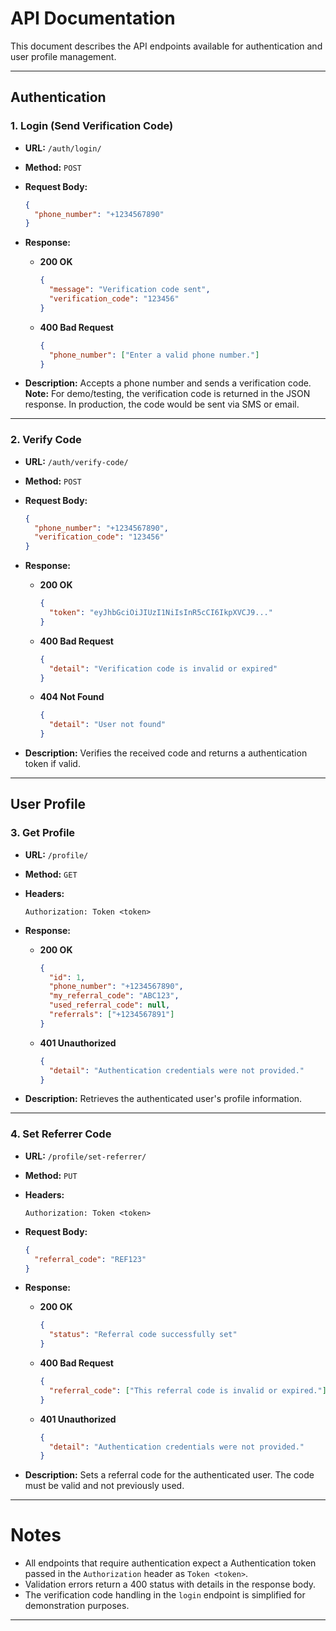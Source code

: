 # API Documentation

This document describes the API endpoints available for authentication and user profile management.

---

## Authentication

### 1. Login (Send Verification Code)

- **URL:** `/auth/login/`
- **Method:** `POST`
- **Request Body:**

  ```json
  {
    "phone_number": "+1234567890"
  }
  ```

- **Response:**

  - **200 OK**

    ```json
    {
      "message": "Verification code sent",
      "verification_code": "123456"
    }
    ```

  - **400 Bad Request**

    ```json
    {
      "phone_number": ["Enter a valid phone number."]
    }
    ```

- **Description:**
  Accepts a phone number and sends a verification code.  
  **Note:** For demo/testing, the verification code is returned in the JSON response. In production, the code would be sent via SMS or email.

---

### 2. Verify Code

- **URL:** `/auth/verify-code/`
- **Method:** `POST`
- **Request Body:**

  ```json
  {
    "phone_number": "+1234567890",
    "verification_code": "123456"
  }
  ```

- **Response:**

  - **200 OK**

    ```json
    {
      "token": "eyJhbGciOiJIUzI1NiIsInR5cCI6IkpXVCJ9..."
    }
    ```

  - **400 Bad Request**

    ```json
    {
      "detail": "Verification code is invalid or expired"
    }
    ```

  - **404 Not Found**

    ```json
    {
      "detail": "User not found"
    }
    ```

- **Description:**
  Verifies the received code and returns a authentication token if valid.

---

## User Profile

### 3. Get Profile

- **URL:** `/profile/`
- **Method:** `GET`
- **Headers:**

  ```
  Authorization: Token <token>
  ```

- **Response:**

  - **200 OK**

    ```json
    {
      "id": 1,
      "phone_number": "+1234567890",
      "my_referral_code": "ABC123",
      "used_referral_code": null,
      "referrals": ["+1234567891"]
    }
    ```

  - **401 Unauthorized**

    ```json
    {
      "detail": "Authentication credentials were not provided."
    }
    ```

- **Description:**
  Retrieves the authenticated user's profile information.

---

### 4. Set Referrer Code

- **URL:** `/profile/set-referrer/`
- **Method:** `PUT`
- **Headers:**

  ```
  Authorization: Token <token>
  ```

- **Request Body:**

  ```json
  {
    "referral_code": "REF123"
  }
  ```

- **Response:**

  - **200 OK**

    ```json
    {
      "status": "Referral code successfully set"
    }
    ```

  - **400 Bad Request**

    ```json
    {
      "referral_code": ["This referral code is invalid or expired."]
    }
    ```

  - **401 Unauthorized**

    ```json
    {
      "detail": "Authentication credentials were not provided."
    }
    ```

- **Description:**
  Sets a referral code for the authenticated user. 
The code must be valid and not previously used.

---

# Notes

- All endpoints that require authentication expect a Authentication token 
passed in the `Authorization` header as `Token <token>`.
- Validation errors return a 400 status with details in the response body.
- The verification code handling in the `login` 
endpoint is simplified for demonstration purposes.

---